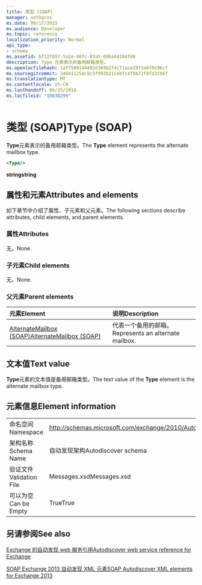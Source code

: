 ```yaml
---
title: 类型 (SOAP)
manager: sethgros
ms.date: 09/17/2015
ms.audience: Developer
ms.topic: reference
localization_priority: Normal
api_type:
- schema
ms.assetid: bf12f857-5a2e-48fc-83a5-096a44204fd8
description: Type 元素表示的备用邮箱类型。
ms.openlocfilehash: 1aff509144492d369b2f4c71ace2972e6f0e96cf
ms.sourcegitcommit: 34041125dc8c5f993b21cebfc4f8b72f0fd2cb6f
ms.translationtype: MT
ms.contentlocale: zh-CN
ms.lasthandoff: 06/25/2018
ms.locfileid: "19838299"
---
```

# <a name="type-soap"></a><span data-ttu-id="b9eb6-103">类型 (SOAP)</span><span class="sxs-lookup"><span data-stu-id="b9eb6-103">Type (SOAP)</span></span>

<span data-ttu-id="b9eb6-104">**Type**元素表示的备用邮箱类型。</span><span class="sxs-lookup"><span data-stu-id="b9eb6-104">The **Type** element represents the alternate mailbox type.</span></span> 
  
```XML
<Type/>
```

 <span data-ttu-id="b9eb6-105">**string**</span><span class="sxs-lookup"><span data-stu-id="b9eb6-105">**string**</span></span>
## <a name="attributes-and-elements"></a><span data-ttu-id="b9eb6-106">属性和元素</span><span class="sxs-lookup"><span data-stu-id="b9eb6-106">Attributes and elements</span></span>

<span data-ttu-id="b9eb6-107">如下章节中介绍了属性、子元素和父元素。</span><span class="sxs-lookup"><span data-stu-id="b9eb6-107">The following sections describe attributes, child elements, and parent elements.</span></span>
  
### <a name="attributes"></a><span data-ttu-id="b9eb6-108">属性</span><span class="sxs-lookup"><span data-stu-id="b9eb6-108">Attributes</span></span>

<span data-ttu-id="b9eb6-109">无。</span><span class="sxs-lookup"><span data-stu-id="b9eb6-109">None.</span></span>
  
### <a name="child-elements"></a><span data-ttu-id="b9eb6-110">子元素</span><span class="sxs-lookup"><span data-stu-id="b9eb6-110">Child elements</span></span>

<span data-ttu-id="b9eb6-111">无。</span><span class="sxs-lookup"><span data-stu-id="b9eb6-111">None.</span></span>
  
### <a name="parent-elements"></a><span data-ttu-id="b9eb6-112">父元素</span><span class="sxs-lookup"><span data-stu-id="b9eb6-112">Parent elements</span></span>

|<span data-ttu-id="b9eb6-113">**元素**</span><span class="sxs-lookup"><span data-stu-id="b9eb6-113">**Element**</span></span>|<span data-ttu-id="b9eb6-114">**说明**</span><span class="sxs-lookup"><span data-stu-id="b9eb6-114">**Description**</span></span>|
|:-----|:-----|
|[<span data-ttu-id="b9eb6-115">AlternateMailbox (SOAP)</span><span class="sxs-lookup"><span data-stu-id="b9eb6-115">AlternateMailbox (SOAP)</span></span>](alternatemailbox-soap.md) <br/> |<span data-ttu-id="b9eb6-116">代表一个备用的邮箱。</span><span class="sxs-lookup"><span data-stu-id="b9eb6-116">Represents an alternate mailbox.</span></span>  <br/> |
   
## <a name="text-value"></a><span data-ttu-id="b9eb6-117">文本值</span><span class="sxs-lookup"><span data-stu-id="b9eb6-117">Text value</span></span>

<span data-ttu-id="b9eb6-118">**Type**元素的文本值是备用邮箱类型。</span><span class="sxs-lookup"><span data-stu-id="b9eb6-118">The text value of the **Type** element is the alternate mailbox type.</span></span> 
  
## <a name="element-information"></a><span data-ttu-id="b9eb6-119">元素信息</span><span class="sxs-lookup"><span data-stu-id="b9eb6-119">Element information</span></span>

|||
|:-----|:-----|
|<span data-ttu-id="b9eb6-120">命名空间</span><span class="sxs-lookup"><span data-stu-id="b9eb6-120">Namespace</span></span>  <br/> |http://schemas.microsoft.com/exchange/2010/Autodiscover  <br/> |
|<span data-ttu-id="b9eb6-121">架构名称</span><span class="sxs-lookup"><span data-stu-id="b9eb6-121">Schema Name</span></span>  <br/> |<span data-ttu-id="b9eb6-122">自动发现架构</span><span class="sxs-lookup"><span data-stu-id="b9eb6-122">Autodiscover schema</span></span>  <br/> |
|<span data-ttu-id="b9eb6-123">验证文件</span><span class="sxs-lookup"><span data-stu-id="b9eb6-123">Validation File</span></span>  <br/> |<span data-ttu-id="b9eb6-124">Messages.xsd</span><span class="sxs-lookup"><span data-stu-id="b9eb6-124">Messages.xsd</span></span>  <br/> |
|<span data-ttu-id="b9eb6-125">可以为空</span><span class="sxs-lookup"><span data-stu-id="b9eb6-125">Can be Empty</span></span>  <br/> |<span data-ttu-id="b9eb6-126">True</span><span class="sxs-lookup"><span data-stu-id="b9eb6-126">True</span></span>  <br/> |
   
## <a name="see-also"></a><span data-ttu-id="b9eb6-127">另请参阅</span><span class="sxs-lookup"><span data-stu-id="b9eb6-127">See also</span></span>



[<span data-ttu-id="b9eb6-128">Exchange 的自动发现 web 服务引用</span><span class="sxs-lookup"><span data-stu-id="b9eb6-128">Autodiscover web service reference for Exchange</span></span>](autodiscover-web-service-reference-for-exchange.md)
  
[<span data-ttu-id="b9eb6-129">SOAP Exchange 2013 自动发现 XML 元素</span><span class="sxs-lookup"><span data-stu-id="b9eb6-129">SOAP Autodiscover XML elements for Exchange 2013</span></span>](soap-autodiscover-xml-elements-for-exchange-2013.md)

